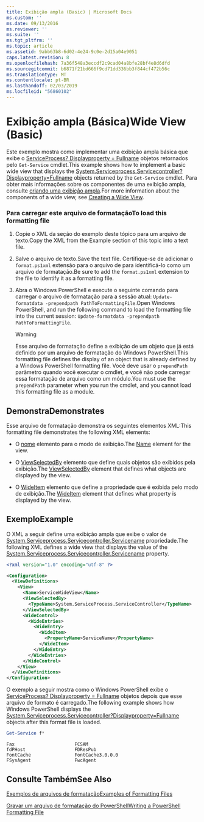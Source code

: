 ```yaml
---
title: Exibição ampla (Basic) | Microsoft Docs
ms.custom: ''
ms.date: 09/13/2016
ms.reviewer: ''
ms.suite: ''
ms.tgt_pltfrm: ''
ms.topic: article
ms.assetid: 9abb63b8-6d02-4e24-9c0e-2d15a04e9051
caps.latest.revision: 8
ms.openlocfilehash: 7a36f548a3eccdf2c9cad04a8bfe28bf4e8d6dfd
ms.sourcegitcommit: b6871f21bd666f9cd71dd336bb3f844cf472b56c
ms.translationtype: MT
ms.contentlocale: pt-BR
ms.lasthandoff: 02/03/2019
ms.locfileid: "56860102"
---
```

# <a name="wide-view-basic"></a><span data-ttu-id="25d09-102">Exibição ampla (Básica)</span><span class="sxs-lookup"><span data-stu-id="25d09-102">Wide View (Basic)</span></span>

<span data-ttu-id="25d09-103">Este exemplo mostra como implementar uma exibição ampla básica que exibe o [ServiceProcess? Displayproperty = Fullname](/dotnet/api/System.ServiceProcess.ServiceController) objetos retornados pelo `Get-Service` cmdlet.</span><span class="sxs-lookup"><span data-stu-id="25d09-103">This example shows how to implement a basic wide view that displays the [System.Serviceprocess.Servicecontroller?Displayproperty=Fullname](/dotnet/api/System.ServiceProcess.ServiceController) objects returned by the `Get-Service` cmdlet.</span></span> <span data-ttu-id="25d09-104">Para obter mais informações sobre os componentes de uma exibição ampla, consulte [criando uma exibição ampla](./creating-a-wide-view.md).</span><span class="sxs-lookup"><span data-stu-id="25d09-104">For more information about the components of a wide view, see [Creating a Wide View](./creating-a-wide-view.md).</span></span>

### <a name="to-load-this-formatting-file"></a><span data-ttu-id="25d09-105">Para carregar este arquivo de formatação</span><span class="sxs-lookup"><span data-stu-id="25d09-105">To load this formatting file</span></span>

1. <span data-ttu-id="25d09-106">Copie o XML da seção do exemplo deste tópico para um arquivo de texto.</span><span class="sxs-lookup"><span data-stu-id="25d09-106">Copy the XML from the Example section of this topic into a text file.</span></span>

2. <span data-ttu-id="25d09-107">Salve o arquivo de texto.</span><span class="sxs-lookup"><span data-stu-id="25d09-107">Save the text file.</span></span> <span data-ttu-id="25d09-108">Certifique-se de adicionar o `format.ps1xml` extensão para o arquivo de para identificá-lo como um arquivo de formatação.</span><span class="sxs-lookup"><span data-stu-id="25d09-108">Be sure to add the `format.ps1xml` extension to the file to identify it as a formatting file.</span></span>

3. <span data-ttu-id="25d09-109">Abra o Windows PowerShell e execute o seguinte comando para carregar o arquivo de formatação para a sessão atual: `Update-formatdata -prependpath PathToFormattingFile`.</span><span class="sxs-lookup"><span data-stu-id="25d09-109">Open Windows PowerShell, and run the following command to load the formatting file into the current session: `Update-formatdata -prependpath PathToFormattingFile`.</span></span>

   > [!WARNING]
   > <span data-ttu-id="25d09-110">Esse arquivo de formatação define a exibição de um objeto que já está definido por um arquivo de formatação do Windows PowerShell.</span><span class="sxs-lookup"><span data-stu-id="25d09-110">This formatting file defines the display of an object that is already defined by a Windows PowerShell formatting file.</span></span> <span data-ttu-id="25d09-111">Você deve usar o `prependPath` parâmetro quando você executar o cmdlet, e você não pode carregar essa formatação de arquivo como um módulo.</span><span class="sxs-lookup"><span data-stu-id="25d09-111">You must use the `prependPath` parameter when you run the cmdlet, and you cannot load this formatting file as a module.</span></span>

## <a name="demonstrates"></a><span data-ttu-id="25d09-112">Demonstra</span><span class="sxs-lookup"><span data-stu-id="25d09-112">Demonstrates</span></span>

<span data-ttu-id="25d09-113">Esse arquivo de formatação demonstra os seguintes elementos XML:</span><span class="sxs-lookup"><span data-stu-id="25d09-113">This formatting file demonstrates the following XML elements:</span></span>

- <span data-ttu-id="25d09-114">O [nome](./name-element-for-view-format.md) elemento para o modo de exibição.</span><span class="sxs-lookup"><span data-stu-id="25d09-114">The [Name](./name-element-for-view-format.md) element for the view.</span></span>

- <span data-ttu-id="25d09-115">O [ViewSelectedBy](./viewselectedby-element-format.md) elemento que define quais objetos são exibidos pela exibição.</span><span class="sxs-lookup"><span data-stu-id="25d09-115">The [ViewSelectedBy](./viewselectedby-element-format.md) element that defines what objects are displayed by the view.</span></span>

- <span data-ttu-id="25d09-116">O [WideItem](./wideitem-element-for-widecontrol-format.md) elemento que define a propriedade que é exibida pelo modo de exibição.</span><span class="sxs-lookup"><span data-stu-id="25d09-116">The [WideItem](./wideitem-element-for-widecontrol-format.md) element that defines what property is displayed by the view.</span></span>

## <a name="example"></a><span data-ttu-id="25d09-117">Exemplo</span><span class="sxs-lookup"><span data-stu-id="25d09-117">Example</span></span>

<span data-ttu-id="25d09-118">O XML a seguir define uma exibição ampla que exibe o valor de [System.Serviceprocess.Servicecontroller.Servicename](/dotnet/api/System.ServiceProcess.ServiceController.ServiceName) propriedade.</span><span class="sxs-lookup"><span data-stu-id="25d09-118">The following XML defines a wide view that displays the value of the [System.Serviceprocess.Servicecontroller.Servicename](/dotnet/api/System.ServiceProcess.ServiceController.ServiceName) property.</span></span>

```xml
<?xml version="1.0" encoding="utf-8" ?>

<Configuration>
  <ViewDefinitions>
    <View>
      <Name>ServiceWideView</Name>
      <ViewSelectedBy>
        <TypeName>System.ServiceProcess.ServiceController</TypeName>
      </ViewSelectedBy>
      <WideControl>
        <WideEntries>
          <WideEntry>
            <WideItem>
              <PropertyName>ServiceName</PropertyName>
            </WideItem>
          </WideEntry>
        </WideEntries>
      </WideControl>
    </View>
  </ViewDefinitions>
</Configuration>
```

<span data-ttu-id="25d09-119">O exemplo a seguir mostra como o Windows PowerShell exibe o [ServiceProcess? Displayproperty = Fullname](/dotnet/api/System.ServiceProcess.ServiceController) objetos depois que esse arquivo de formato é carregado.</span><span class="sxs-lookup"><span data-stu-id="25d09-119">The following example shows how Windows PowerShell displays the [System.Serviceprocess.Servicecontroller?Displayproperty=Fullname](/dotnet/api/System.ServiceProcess.ServiceController) objects after this format file is loaded.</span></span>

```powershell
Get-Service f*
```

```output
Fax                      FCSAM
fdPHost                  FDResPub
FontCache                FontCache3.0.0.0
FSysAgent                FwcAgent
```

## <a name="see-also"></a><span data-ttu-id="25d09-120">Consulte Também</span><span class="sxs-lookup"><span data-stu-id="25d09-120">See Also</span></span>

[<span data-ttu-id="25d09-121">Exemplos de arquivos de formatação</span><span class="sxs-lookup"><span data-stu-id="25d09-121">Examples of Formatting Files</span></span>](./examples-of-formatting-files.md)

[<span data-ttu-id="25d09-122">Gravar um arquivo de formatação do PowerShell</span><span class="sxs-lookup"><span data-stu-id="25d09-122">Writing a PowerShell Formatting File</span></span>](./writing-a-powershell-formatting-file.md)
